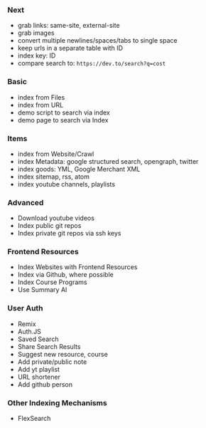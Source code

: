 ### Next

- grab links: same-site, external-site
- grab images
- convert multiple newlines/spaces/tabs to single space
- keep urls in a separate table with ID
- index key: ID
- compare search to: `https://dev.to/search?q=cost`

### Basic

- index from Files
- index from URL
- demo script to search via index
- demo page to search via Index

### Items

- index from Website/Crawl
- index Metadata: google structured search, opengraph, twitter
- index goods: YML, Google Merchant XML
- index sitemap, rss, atom
- index youtube channels, playlists

### Advanced

- Download youtube videos
- Index public git repos
- Index private git repos via ssh keys

### Frontend Resources

- Index Websites with Frontend Resources
- Index via Github, where possible
- Index Course Programs
- Use Summary AI

### User Auth

- Remix
- Auth.JS
- Saved Search
- Share Search Results
- Suggest new resource, course
- Add private/public note
- Add yt playlist
- URL shortener
- Add github person

### Other Indexing Mechanisms

- FlexSearch
